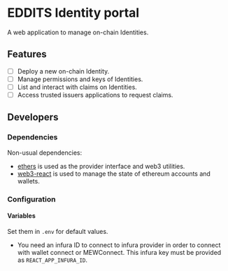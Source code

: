 # EDDITS Identity portal

A web application to manage on-chain Identities.

## Features

- [ ] Deploy a new on-chain Identity.
- [ ] Manage permissions and keys of Identities.
- [ ] List and interact with claims on Identities.
- [ ] Access trusted issuers applications to request claims.

## Developers

### Dependencies

Non-usual dependencies:
- [ethers](https://github.com/ethers-io/ethers.js/) is used as the provider interface and web3 utilities.
- [web3-react](https://github.com/NoahZinsmeister/web3-react) is used to manage the state of ethereum accounts and wallets.

### Configuration

#### Variables

Set them in `.env` for default values.
- You need an infura ID to connect to infura provider in order to connect with wallet connect or MEWConnect. This infura key must be provided as `REACT_APP_INFURA_ID`.
